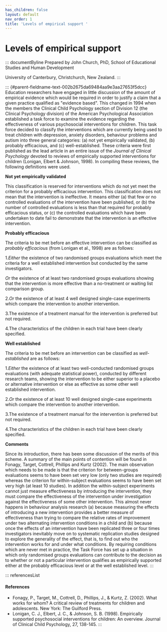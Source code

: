 ```yaml
---
has_children: false
layout: default
nav_order: 1
title: 'Levels of empirical support '
---
```

# Levels of empirical support 


::: documentByline
Prepared by John Church, PhD, School of Educational Studies and Human
Development

University of Canterbury, Christchurch, New Zealand.
:::

::: {#parent-fieldname-text-002b2675da69484aa9e3aa27653f5dcc}
Education researchers have engaged in little discussion of the amount of
empirical evidence which would be required in order to justify a claim
that a given practice qualified as "evidence based". This changed in
1994 when the members the Clinical Child Psychology section of Division
12 (the Clinical Psychology division) of the American Psychological
Association established a task force to examine the evidence regarding
the effectiveness of various psychosocial interventions for children.
This task force decided to classify the interventions which are
currently being used to treat children with depression, anxiety
disorders, behaviour problems and autism into three general categories:
(a) not yet empirically validated, (b) probably efficacious, and (c)
well-established. These criteria were first published as the lead
article in an entire issue of the *Journal of Clinical Psychology*
devoted to reviews of empirically supported interventions for children
(Lonigan, Elbert & Johnson, 1998). In compiling these reviews, the
following definitions were used.

**Not yet empirically validated**

This classification is reserved for interventions which do not yet meet
the criterion for a probably efficacious intervention. This
classification does not mean that the intervention is ineffective. It
means either (a) that few or no controlled evaluations of the
intervention have been published, or (b) the number of controlled
evaluations is less than that required for probably efficacious status,
or (c) the controlled evaluations which have been undertaken to date
fail to demonstrate that the intervention is an effective intervention.

**Probably efficacious**

The criteria to be met before an effective intervention can be
classified as *probably efficacious* (from Lonigan et al., 1998) are as
follows:

1.*Either* the existence of two randomised groups evaluations which meet
the criteria for a well established intervention but conducted by the
same investigators.

*Or* the existence of at least two randomised groups evaluations showing
that the intervention is more effective than a no-treatment or waiting
list comparison group.

2.*Or* the existence of at least 4 well designed single-case experiments
which compare the intervention to another intervention.

3.The existence of a treatment manual for the intervention is preferred
but not required.

4.The characteristics of the children in each trial have been clearly
specified.

**Well established**

The criteria to be met before an intervention can be classified as
*well-established* are as follows:

1.*Either* the existence of at least two well-conducted randomised
groups evaluations (with adequate statistical power), conducted by
different research teams, showing the intervention to be either superior
to a placebo or alternative intervention or else as effective as some
other well established intervention.

2.*Or* the existence of at least 10 well designed single-case
experiments which compare the intervention to another intervention.

3.The existence of a treatment manual for the intervention is preferred
but not required.

4.The characteristics of the children in each trial have been clearly
specified.

**Comments**

Since its introduction, there has been some discussion of the merits of
this scheme. A summary of the main points of contention will be found in
Fonagy, Target, Cottrell, Phillips and Kurtz (2002). The main
observation which needs to be made is that the criterion for
between-groups evaluations seems to have been set very low (only two
studies are required) whereas the criterion for within-subject
evaluations seems to have been set very high (at least 10 studies). In
addition the within-subject experiments cannot just measure
effectiveness by introducing the intervention, they must compare the
effectiveness of the intervention under investigation against the
effectiveness of some other intervention. This almost never happens in
behaviour analysis research (a) because measuring the effects of
introducing a new intervention provides a better measure of
effectiveness than trying to compare the relative rates of improvement
under two alternating intervention conditions in a child and (b) because
once the effects of an intervention have been replicated three or four
times investigators inevitably move on to systematic replication studies
designed to explore the generality of the effect, that is, to find out
who the intervention works for and under what conditions. By requiring
conditions which are never met in practice, the Task Force has set up a
situation in which only randomised groups evaluations can contribute to
the decision as to whether or not a particular intervention qualifies as
empirically supported either at the probably efficacious level or at the
well established level.
:::

::: referencesList
#### References

-   Fonagy, P., Target, M., Cottrell, D., Phillips, J., & Kurtz, Z.
    (2002). What works for whom? A critical review of treatments for
    children and adolescents. New York: The Guilford Press.
-   Lonigan, C. J., Elbert, J. C., & Johnson, S. B. (1998). Empirically
    supported psychosocial interventions for children: An overview.
    Journal of Clinical Child Psychology, 27, 138-145.
:::
